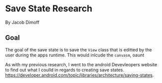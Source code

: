 # Save State Research
By Jacob Dimoff

## Goal
The goal of the save state is to save the `View` class that is editted by the user during the apps runtime. This would inlcude the `canvasm`, oaunt

As with my previous research, I went to the android Devevleopers website to find out what I coulld in regards to creating save states. https://developer.android.com/topic/libraries/architecture/saving-states. 